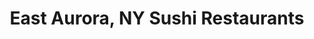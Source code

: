 ---
layout: city
title: East Aurora, NY Sushi Restaurants
permalink: /new-york/east-aurora/
stateAbbr: NY
stateName: New York
cityName: East Aurora

---